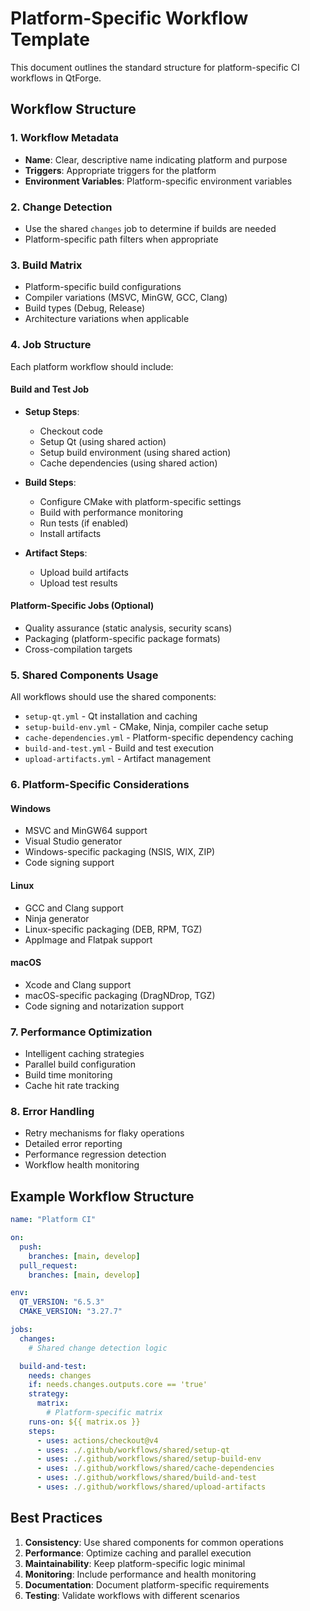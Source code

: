 # Platform-Specific Workflow Template

This document outlines the standard structure for platform-specific CI workflows in QtForge.

## Workflow Structure

### 1. Workflow Metadata

- **Name**: Clear, descriptive name indicating platform and purpose
- **Triggers**: Appropriate triggers for the platform
- **Environment Variables**: Platform-specific environment variables

### 2. Change Detection

- Use the shared `changes` job to determine if builds are needed
- Platform-specific path filters when appropriate

### 3. Build Matrix

- Platform-specific build configurations
- Compiler variations (MSVC, MinGW, GCC, Clang)
- Build types (Debug, Release)
- Architecture variations when applicable

### 4. Job Structure

Each platform workflow should include:

#### Build and Test Job

- **Setup Steps**:
  - Checkout code
  - Setup Qt (using shared action)
  - Setup build environment (using shared action)
  - Cache dependencies (using shared action)

- **Build Steps**:
  - Configure CMake with platform-specific settings
  - Build with performance monitoring
  - Run tests (if enabled)
  - Install artifacts

- **Artifact Steps**:
  - Upload build artifacts
  - Upload test results

#### Platform-Specific Jobs (Optional)

- Quality assurance (static analysis, security scans)
- Packaging (platform-specific package formats)
- Cross-compilation targets

### 5. Shared Components Usage

All workflows should use the shared components:

- `setup-qt.yml` - Qt installation and caching
- `setup-build-env.yml` - CMake, Ninja, compiler cache setup
- `cache-dependencies.yml` - Platform-specific dependency caching
- `build-and-test.yml` - Build and test execution
- `upload-artifacts.yml` - Artifact management

### 6. Platform-Specific Considerations

#### Windows

- MSVC and MinGW64 support
- Visual Studio generator
- Windows-specific packaging (NSIS, WIX, ZIP)
- Code signing support

#### Linux

- GCC and Clang support
- Ninja generator
- Linux-specific packaging (DEB, RPM, TGZ)
- AppImage and Flatpak support

#### macOS

- Xcode and Clang support
- macOS-specific packaging (DragNDrop, TGZ)
- Code signing and notarization support

### 7. Performance Optimization

- Intelligent caching strategies
- Parallel build configuration
- Build time monitoring
- Cache hit rate tracking

### 8. Error Handling

- Retry mechanisms for flaky operations
- Detailed error reporting
- Performance regression detection
- Workflow health monitoring

## Example Workflow Structure

```yaml
name: "Platform CI"

on:
  push:
    branches: [main, develop]
  pull_request:
    branches: [main, develop]

env:
  QT_VERSION: "6.5.3"
  CMAKE_VERSION: "3.27.7"

jobs:
  changes:
    # Shared change detection logic

  build-and-test:
    needs: changes
    if: needs.changes.outputs.core == 'true'
    strategy:
      matrix:
        # Platform-specific matrix
    runs-on: ${{ matrix.os }}
    steps:
      - uses: actions/checkout@v4
      - uses: ./.github/workflows/shared/setup-qt
      - uses: ./.github/workflows/shared/setup-build-env
      - uses: ./.github/workflows/shared/cache-dependencies
      - uses: ./.github/workflows/shared/build-and-test
      - uses: ./.github/workflows/shared/upload-artifacts
```

## Best Practices

1. **Consistency**: Use shared components for common operations
2. **Performance**: Optimize caching and parallel execution
3. **Maintainability**: Keep platform-specific logic minimal
4. **Monitoring**: Include performance and health monitoring
5. **Documentation**: Document platform-specific requirements
6. **Testing**: Validate workflows with different scenarios

